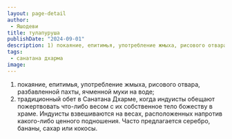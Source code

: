 ```yaml
---
layout: page-detail
author:
 - Яшодеви
title: тулапуруша
publishDate: "2024-09-01"
description: 1) покаяние, епитимья, употребление жмыха, рисового отвара, разбавленной пахты, ячменной муки на воде;
tags:
 - санатана дхарма
image: 
---
```


1) покаяние, епитимья, употребление жмыха, рисового отвара, разбавленной пахты, ячменной муки на воде;
2) традиционный обет в Санатана Дхарме, когда индуисты обещают пожертвовать что-либо весом с их собственное тело божеству в храме. Индуисты взвешиваются на весах, расположенных напротив какого-либо ценного подношения. Часто предлагается серебро, бананы, сахар или кокосы.

